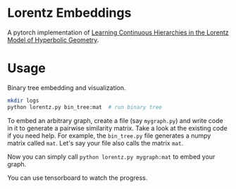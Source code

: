 Lorentz Embeddings
==================


A pytorch implementation of [Learning Continuous Hierarchies in the Lorentz Model of Hyperbolic Geometry](https://arxiv.org/pdf/1806.03417.pdf?noredirect=1).

Usage
=====

Binary tree embedding and visualization.

```bash
mkdir logs
python lorentz.py bin_tree:mat  # run binary tree
```

To embed an arbitrary graph, create a file (say `mygraph.py`) and write code in
it to generate a pairwise similarity matrix. Take a look at the existing code
if you need help. For example, the `bin_tree.py` file generates a numpy matrix
called `mat`. Let's say your file also calls the matrix `mat`.

Now you can simply call `python lorentz.py mygraph:mat` to embed your graph.

You can use tensorboard to watch the progress.
